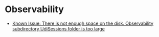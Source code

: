 # Observability

* [Known Issue: There is not enough space on the disk. Observability subdirectory UdiSessions folder is too large](./Known-issue-There-is-not-enough-space-on-the-disk.-Observability-subdirectory-UdiSessions-folder-is-too-large.md)
